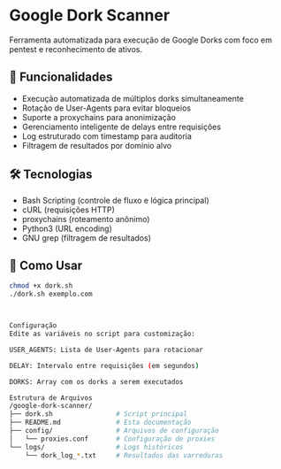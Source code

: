 # Google Dork Scanner

Ferramenta automatizada para execução de Google Dorks com foco em pentest e reconhecimento de ativos.

## 🔧 Funcionalidades

- Execução automatizada de múltiplos dorks simultaneamente
- Rotação de User-Agents para evitar bloqueios
- Suporte a proxychains para anonimização
- Gerenciamento inteligente de delays entre requisições
- Log estruturado com timestamp para auditoria
- Filtragem de resultados por domínio alvo

## 🛠️ Tecnologias

- Bash Scripting (controle de fluxo e lógica principal)
- cURL (requisições HTTP)
- proxychains (roteamento anônimo)
- Python3 (URL encoding)
- GNU grep (filtragem de resultados)

## 📌 Como Usar

```bash
chmod +x dork.sh
./dork.sh exemplo.com



Configuração
Edite as variáveis no script para customização:

USER_AGENTS: Lista de User-Agents para rotacionar

DELAY: Intervalo entre requisições (em segundos)

DORKS: Array com os dorks a serem executados

Estrutura de Arquivos
/google-dork-scanner/
├── dork.sh                # Script principal
├── README.md              # Esta documentação
├── config/                # Arquivos de configuração
│   └── proxies.conf       # Configuração de proxies
└── logs/                  # Logs históricos
    └── dork_log_*.txt     # Resultados das varreduras



